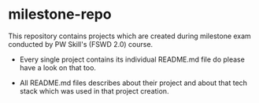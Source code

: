 
# milestone-repo

This repository contains projects which are created during milestone exam conducted by PW Skill's (FSWD 2.0) course.

- Every single project contains its individual README.md file do please have a look on that too.

- All README.md files describes about their project and about that tech stack which was used in that project creation.
